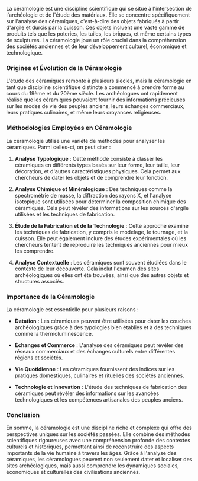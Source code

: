 La céramologie est une discipline scientifique qui se situe à l'intersection de l'archéologie et de l'étude des matériaux. Elle se concentre spécifiquement sur l'analyse des céramiques, c'est-à-dire des objets fabriqués à partir d'argile et durcis par la cuisson. Ces objets incluent une vaste gamme de produits tels que les poteries, les tuiles, les briques, et même certains types de sculptures. La céramologie joue un rôle crucial dans la compréhension des sociétés anciennes et de leur développement culturel, économique et technologique.

### Origines et Évolution de la Céramologie

L'étude des céramiques remonte à plusieurs siècles, mais la céramologie en tant que discipline scientifique distincte a commencé à prendre forme au cours du 19ème et du 20ème siècle. Les archéologues ont rapidement réalisé que les céramiques pouvaient fournir des informations précieuses sur les modes de vie des peuples anciens, leurs échanges commerciaux, leurs pratiques culinaires, et même leurs croyances religieuses.

### Méthodologies Employées en Céramologie

La céramologie utilise une variété de méthodes pour analyser les céramiques. Parmi celles-ci, on peut citer :

1. **Analyse Typologique** : Cette méthode consiste à classer les céramiques en différents types basés sur leur forme, leur taille, leur décoration, et d'autres caractéristiques physiques. Cela permet aux chercheurs de dater les objets et de comprendre leur fonction.

2. **Analyse Chimique et Minéralogique** : Des techniques comme la spectrométrie de masse, la diffraction des rayons X, et l'analyse isotopique sont utilisées pour déterminer la composition chimique des céramiques. Cela peut révéler des informations sur les sources d'argile utilisées et les techniques de fabrication.

3. **Étude de la Fabrication et de la Technologie** : Cette approche examine les techniques de fabrication, y compris le modelage, le tournage, et la cuisson. Elle peut également inclure des études expérimentales où les chercheurs tentent de reproduire les techniques anciennes pour mieux les comprendre.

4. **Analyse Contextuelle** : Les céramiques sont souvent étudiées dans le contexte de leur découverte. Cela inclut l'examen des sites archéologiques où elles ont été trouvées, ainsi que des autres objets et structures associés.

### Importance de la Céramologie

La céramologie est essentielle pour plusieurs raisons :

- **Datation** : Les céramiques peuvent être utilisées pour dater les couches archéologiques grâce à des typologies bien établies et à des techniques comme la thermoluminescence.
  
- **Échanges et Commerce** : L'analyse des céramiques peut révéler des réseaux commerciaux et des échanges culturels entre différentes régions et sociétés.

- **Vie Quotidienne** : Les céramiques fournissent des indices sur les pratiques domestiques, culinaires et rituelles des sociétés anciennes.

- **Technologie et Innovation** : L'étude des techniques de fabrication des céramiques peut révéler des informations sur les avancées technologiques et les compétences artisanales des peuples anciens.

### Conclusion

En somme, la céramologie est une discipline riche et complexe qui offre des perspectives uniques sur les sociétés passées. Elle combine des méthodes scientifiques rigoureuses avec une compréhension profonde des contextes culturels et historiques, permettant ainsi de reconstruire des aspects importants de la vie humaine à travers les âges. Grâce à l'analyse des céramiques, les céramologues peuvent non seulement dater et localiser des sites archéologiques, mais aussi comprendre les dynamiques sociales, économiques et culturelles des civilisations anciennes.